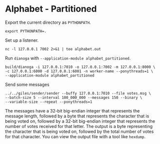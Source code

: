 # Alphabet - Partitioned

Export the current directory as `PYTHONPATH`.

```
export PYTHONPATH=.
```

Set up a listener.

```
nc -l 127.0.0.1 7002 2>&1 | tee alphabet.out
```

Run `dianoga` with `--application-module alphabet_partitioned`.

```
build/dianoga -i 127.0.0.1:7010 -o 127.0.0.1:7002 -m 127.0.0.1:8000 \
-c 127.0.0.1:6000 -d 127.0.0.1:6001 -n worker-name --ponythreads=1 \
--application-module alphabet_partitioned
```

Send some messages

```
../../giles/sender/sender --buffy 127.0.0.1:7010 --file votes.msg \
--batch-size 5 --interval 100_000_000 --messages 150 --binary \
--variable-size --repeat --ponythreads=1
```

The messages have a 32-bit big-endian integer that represents the message length, followed by a byte that represents the character that is being voted on, followed by a 32-bit big-endian integer that represents the number of votes received for that letter.  The output is a byte representing the character that is being voted on, followed by the total number of votes for that character. You can view the output file with a tool like `hexdump`.
